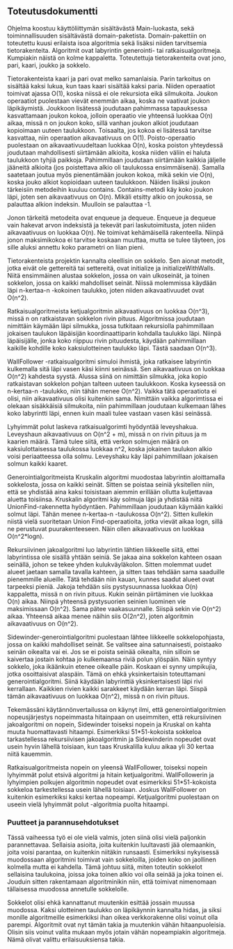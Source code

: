 ## Toteutusdokumentti

Ohjelma koostuu käyttöliittymän sisältävästä Main-luokasta, sekä toiminnallisuuden sisältävästä domain-paketista. Domain-pakettiin on toteutettu kuusi erilaista isoa algoritmia sekä lisäksi niiden tarvitsemia tietorakenteita. Algoritmit ovat labyrintin generointi- tai ratkaisualgoritmeja. Kumpiakin näistä on kolme kappaletta. Toteutettuja tietorakenteita ovat jono, pari, kaari, joukko ja sokkelo.

Tietorakenteista kaari ja pari ovat melko samanlaisia. Parin tarkoitus on sisältää kaksi lukua, kun taas kaari sisältää kaksi paria. Niiden operaatiot toimivat ajassa O(1), koska niissä ei ole rekursiota eikä silmukoita. Joukon operaatiot puolestaan vievät enemmän aikaa, koska ne vaativat joukon läpikäymistä. Joukkoon lisätessä joudutaan pahimmassa tapauksessa kasvattamaan joukon kokoa, jolloin operaatio vie yhteensä luokkaa O(n) aikaa, missä n on joukon koko, sillä vanhan joukon alkiot joudutaan kopioimaan uuteen taulukkoon. Toisaalta, jos kokoa ei lisätessä tarvitse kasvattaa, niin operaation aikavaativuus on O(1). Poisto-operaatio puolestaan on aikavaativuudeltaan luokkaa O(n), koska poiston yhteydessä joudutaan mahdollisesti siirtämään alkioita, koska niiden väliin ei haluta taulukkoon tyhjiä paikkoja. Pahimmillaan joudutaan siirtämään kaikkia jäljelle jääneitä alkioita (jos poistettava alkio oli taulukossa ensimmäisenä). Samalla saatetaan joutua myös pienentämään joukon kokoa, mikä sekin vie O(n), koska jouko alkiot kopioidaan uuteen taulukkoon. Näiden lisäksi joukon tärkeisiin metodeihin kuuluu contains. Contains-metodi käy koko joukon läpi, joten sen aikavaativuus on O(n). Mikäli etsitty alkio on joukossa, se palauttaa alkion indeksin. Muulloin se palauttaa -1.

Jonon tärkeitä metodeita ovat enqueue ja dequeue. Enqueue ja dequeue vain hakevat arvon indeksistä ja tekevät pari laskutoimitusta, joten niiden aikavaativuus on luokkaa O(n). Ne toimivat kehämäisellä rakenteella. Niinpä jonon maksimikokoa ei tarvitse koskaan muuttaa, mutta se tulee täyteen, jos sille aluksi annettu koko parametri on liian pieni.

Tietorakenteista projektin kannalta oleellisin on sokkelo. Sen aionat metodit, jotka eivät ole gettereitä tai settereitä, ovat initialize ja initializeWithWalls. Niitä ensimmäinen alustaa sokkelon, jossa on vain ulkoseinät, ja toinen sokkelon, jossa on kaikki mahdolliset seinät. Niissä molemmissa käydään läpi n-kertaa-n -kokoinen taulukko, joten niiden aikavaativuudet ovat O(n^2).

Ratkaisualgoritmeista ketjualgoritmin aikavaativuus on luokkaa O(n^3), missä n on ratkaistavan sokkelon rivin pituus. Algoritmissa joudutaan nimittäin käymään läpi silmukka, jossa tutkitaan rekursiolla pahimmillaan jokaisen taulukon läpäisijän koordinaattiparin kohdalla taulukko läpi. Niinpä läpäisijälle, jonka koko riippuu rivin pituudesta, käydään pahimmillaan kaikille kohdille koko kaksiulotteinen taulukko läpi. Tästä saadaan O(n^3).

WallFollower -ratkaisualgoritmi simuloi ihmistä, joka ratkaisee labyrintin kulkemalla sitä läpi vasen käsi kiinni seinässä. Sen aikavaativuus on luokkaa O(n^2) kahdesta syystä. Alussa siinä on nimittäin silmukka, joka kopio ratkaistavan sokkelon pohjan talteen uuteen taulukkoon. Koska kyseessä on n-kertaa-n -taulukko, niin tähän menee O(n^2). Vaikka tätä operaatiota ei olisi, niin aikavaativuus olisi kuitenkin sama. Nimittäin vaikka algorimtissa ei olekaan sisäkkäisiä silmukoita, niin pahimmillaan joudutaan kulkemaan lähes koko labyrintti läpi, ennen kuin maali tulee vastaan vasen käsi seinässä.

Lyhyimmät polut laskeva ratkaisualgorimti hyödyntää leveyshakua. Leveyshaun aikavaativuus on O(n^2 + m), missä n on rivin pituus ja m kaarien määrä. Tämä tulee siitä, että verkon solmujen määrä on kaksiulottaisessa taulukossa luokkaa n^2, koska jokainen taulukon alkio voisi periaatteessa olla solmu. Leveyshaku käy läpi pahimmillaan jokaisen solmun kaikki kaaret.

Generointialgoritmeista Kruskalin algoritmi muodostaa labyrintin aloittamalla sokkelosta, jossa on kaikki seinät. Sitten se poistaa seiniä yksitellen niin, että se yhdistää aina kaksi toisistaan aiemmin erillään ollutta kuljettavaa aluetta toisiinsa. Kruskalin algoritmi käy solmuja läpi ja yhdistää niitä UnionFind-rakennetta hyödyntäen. Pahimmillaan joudutaan käymään kaikki solmut läpi. Tähän menee n-kertaa-n -taulukossa O(n^2). Sitten kullekin niistä vielä suoritetaan Union Find-operaatioita, jotka vievät aikaa logn, sillä ne perustuvat puurakenteeseen. Näin ollen aikavaativuus on luokkaa O(n^2*logn).

Rekursiivinen jakoalgoritmi luo labyrintin lähtien liikkeelle siitä, ettei labyrintissa ole sisällä yhtään seiniä. Se jakaa aina sokkelon kahteen osaan seinällä, johon se tekee yhden kulukväyläkolon. Sitten molemmat uudet alueet jaetaan samalla tavalla kahteen, ja sitten taas tehdään sama saaduille pienemmille alueille. Tätä tehdään niin kauan, kunnes saadut alueet ovat tarpeeksi pieniä. Jakoja tehdään siis pystysuunnassa luokkaa O(n) kappaletta, missä n on rivin pituus. Kukin seinän piirtäminen vie luokkaa O(n) aikaa. Niinpä yhteensä pystysuorien seinien luominen vie maksimissaan O(n^2). Sama pätee vaakasuunnalle. Siispä sekin vie O(n^2) aikaa. Yhteensä aikaa menee näihin siis O(2n^2), joten algoritmin aikavaativuus on O(n^2).

Sidewinder-generointialgoritmi puolestaan lähtee liikkeelle sokkelopohjasta, jossa on kaikki mahdolliset seinät. Se valitsee aina satunnaisesti, poistaako seinän oikealta vai ei. Jos se ei poista seinää oikealta, niin silloin se kaivertaa jostain kohtaa jo kulkemaansa riviä polun ylöspäin. Näin syntyy sokkelo, joka ikäänkuin etenee oikealle päin. Koskaan ei synny umpikujia, jotka osoittaisivat alaspäin. Tämä on ehkä yksinkertaisin toteuttamani generointialgoritmi. Siinä käydään labyrinttiä yksinkertaisesti läpi rivi kerrallaan. Kaikkien rivien kaikki sarakkeet käydään kerran läpi. Siispä tämän aikavaativuus on luokkaa O(n^2), missä n on rivin pituus.

Tekemässäni käytännönvertailussa on käynyt ilmi, että generointialgoritmien nopeusjärjestys nopeimmasta hitainpaan on useimmiten, että rekursiivinen jakoalgoritmi on nopein, Sidewinder toiseksi nopein ja Kruskal on kahta muuta huomattavasti hitaampi. Esimerkiksi 51*51-kokoista sokkeloa tarkastellessa rekursiivisen jakoalgoritmin ja Sidewinderin nopeudet ovat usein hyvin lähellä toisiaan, kun taas Kruskalilla kuluu aikaa yli 30 kertaa niitä kauemmin.

Ratkaisualgoritmeista nopein on yleensä WallFollower, toiseksi nopein lyhyimmät polut etsivä algoritmi ja hitain ketjualgoritmi. WallFollowerin ja lyhyimpien polkujen algoritmin nopeudet ovat esimerkiksi 51*51-kokoista sokkeloa tarkestellessa usein lähellä toisiaan. Joskus WallFollower on kuitenkin esimerkiksi kaksi kertaa nopeampi. Ketjualgoritmi puolestaan on useein vielä lyhyimmät polut -algoritmia puolta hitaampi.


### Puutteet ja parannusehdotukset

Tässä vaiheessa työ ei ole vielä valmis, joten siinä olisi vielä paljonkin parannettavaa. Sellaisia asioita, joita kuitenkin luultavasti jää olemaankin, joita voisi parantaa, on kuitenkin niitäkin runsaasti. Esimerkiksi nykyisessä muodossaan algoritmini toimivat vain sokkeloilla, joiden koko on jaollinen kolmella mutta ei kahdella. Tämä johtuu siitä, miten toteutin sokkelot sellaisina taulukoina, joissa joka toinen alkio voi olla seinää ja joka toinen ei. Jouduin sitten rakentamaan algoritminikin niin, että toimivat nimenomaan tällaisessa muodossa annetulle sokkelolle.

Sokkelot olisi ehkä kannattanut muutenkin esittää jossain muussa muodossa. Kaksi ulotteinen taulukko on läpikäynnin kannalta hidas, ja siksi monille algoritmeille esimerkiksi ihan oikea verkkorakenne olisi voinut olla parempi. Algoritmit ovat nyt tämän takia ja muutenkin vähän hitaanpuoleisia. Olisin siis voinut valita mukaan myös jotain vähän nopeampiakin algoritmeja. Nämä olivat valittu erilaisuuksiensa takia.
